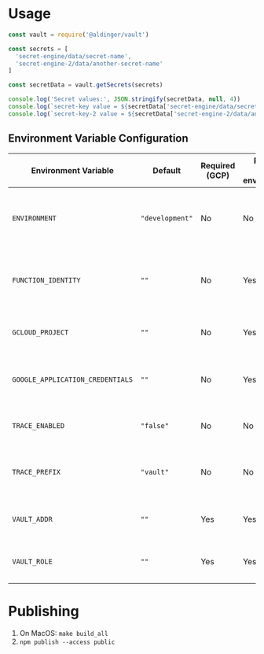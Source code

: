 # Usage

```js
const vault = require('@aldinger/vault')

const secrets = [
  'secret-engine/data/secret-name',
  'secret-engine-2/data/another-secret-name'
]

const secretData = vault.getSecrets(secrets)

console.log('Secret values:', JSON.stringify(secretData, null, 4))
console.log(`secret-key value = ${secretData['secret-engine/data/secret-name']['secret-key']}`)
console.log(`secret-key-2 value = ${secretData['secret-engine-2/data/another-secret-name']['secret-key-2']}`)
```

## Environment Variable Configuration

|      Environment Variable        |     Default      | Required (GCP) | Required (other environments) |    Example   | Description |
| -------------------------------- | ---------------- | -------------- | ----------------------------- | -------------------------------------------- | ----------------------------------------------------- |
| `ENVIRONMENT`                    | `"development"`  | No             | No                            | `production`                                         | If set to anything but `production`, prints `trace` level logs |
| `FUNCTION_IDENTITY`              | `""`             | No             | Yes                           | `my-project-123@appspot.gserviceaccount.com`         | Email address associated with service account |
| `GCLOUD_PROJECT`                 | `""`             | No             | Yes                           | `my-project-123`                                     | Project ID the service account belongs to     |
| `GOOGLE_APPLICATION_CREDENTIALS` | `""`             | No             | Yes                           | `service-account/my-project-123.serviceaccount.json` | Path to service account credentials file      |
| `TRACE_ENABLED`                  | `"false"`        | No             | No                            | `true`                                               | Whether or to enable `opencensus` tracing     |
| `TRACE_PREFIX`                   | `"vault"`        | No             | No                            | `my-company`                                         | Prefix added to name of tracing spans         |
| `VAULT_ADDR`                     | `""`             | Yes            | Yes                           | `https://vault.my-company.com`                       | Vault address including protocol              |
| `VAULT_ROLE`                     | `""`             | Yes            | Yes                           | `vault-role-cloud-functions`                         | Name of role created in Vault for GCP auth    |

# Publishing

1. On MacOS: `make build_all`
2. `npm publish --access public`
